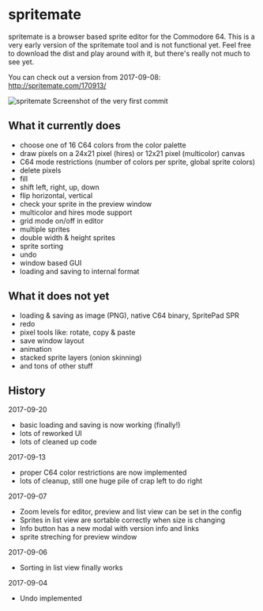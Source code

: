 # spritemate
spritemate is a browser based sprite editor for the Commodore 64. This is a very early version of the spritemate tool and is not functional yet. Feel free to download the dist and play around with it, but there's really not much to see yet.

You can check out a version from 2017-09-08: http://spritemate.com/170913/

![spritemate](https://user-images.githubusercontent.com/434355/29740898-0212147a-8a62-11e7-879f-f938bd009718.png)
                 Screenshot of the very first commit

## What it currently does

* choose one of 16 C64 colors from the color palette
* draw pixels on a 24x21 pixel (hires) or 12x21 pixel (multicolor) canvas
* C64 mode restrictions (number of colors per sprite, global sprite colors)
* delete pixels
* fill
* shift left, right, up, down
* flip horizontal, vertical
* check your sprite in the preview window
* multicolor and hires mode support
* grid mode on/off in editor
* multiple sprites
* double width & height sprites
* sprite sorting
* undo
* window based GUI
* loading and saving to internal format

## What it does not yet

* loading & saving as image (PNG), native C64 binary, SpritePad SPR
* redo
* pixel tools like: rotate, copy & paste
* save window layout
* animation
* stacked sprite layers (onion skinning)
* and tons of other stuff

## History

2017-09-20
* basic loading and saving is now working (finally!)
* lots of reworked UI
* lots of cleaned up code

2017-09-13
* proper C64 color restrictions are now implemented
* lots of cleanup, still one huge pile of crap left to do right

2017-09-07
* Zoom levels for editor, preview and list view can be set in the config
* Sprites in list view are sortable correctly when size is changing
* Info button has a new modal with version info and links
* sprite streching for preview window

2017-09-06
* Sorting in list view finally works

2017-09-04
* Undo implemented
